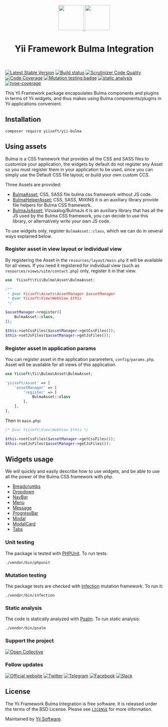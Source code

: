 <p align="center">
    <a href="https://github.com/yiisoft" target="_blank">
        <img src="https://yiisoft.github.io/docs/images/yii_logo.svg" height="80px">
    </a>
    <a href="https://bulma.io/" target="_blank" rel="external">
        <img src="docs/images/bulma-logo.png" height="80px">
    </a>
    <h1 align="center">Yii Framework Bulma Integration</h1>
    <br>
</p>

[![Latest Stable Version](https://poser.pugx.org/yiisoft/yii-bulma/v/stable.png)](https://packagist.org/packages/yiisoft/yii-bulma)
[![Build status](https://github.com/yiisoft/yii-bulma/workflows/build/badge.svg)](https://github.com/yiisoft/yii-bulma/actions?query=workflow%3Abuild)
[![Scrutinizer Code Quality](https://scrutinizer-ci.com/g/yiisoft/yii-bulma/badges/quality-score.png?b=master)](https://scrutinizer-ci.com/g/yiisoft/yii-bulma/?branch=master)
[![Code Coverage](https://scrutinizer-ci.com/g/yiisoft/yii-bulma/badges/coverage.png?b=master)](https://scrutinizer-ci.com/g/yiisoft/yii-bulma/?branch=master)
[![Mutation testing badge](https://img.shields.io/endpoint?style=flat&url=https%3A%2F%2Fbadge-api.stryker-mutator.io%2Fgithub.com%2Fyiisoft%2Fyii-bulma%2Fmaster)](https://dashboard.stryker-mutator.io/reports/github.com/yiisoft/yii-bulma/master)
[![static analysis](https://github.com/yiisoft/yii-bulma/workflows/static%20analysis/badge.svg)](https://github.com/yiisoft/yii-bulma/actions?query=workflow%3A%22static+analysis%22)
[![type-coverage](https://shepherd.dev/github/yiisoft/yii-bulma/coverage.svg)](https://shepherd.dev/github/yiisoft/yii-bulma)

This Yii Framework package encapsulates Bulma components and plugins in terms of Yii widgets, and thus makes using Bulma components/plugins in Yii applications convenient.

## Installation

```shell
composer require yiisoft/yii-bulma
```
## Using assets

Bulma is a CSS framework that provides all the CSS and SASS files to customize your application, the widgets by default do not register any Asset so you must register them in your application to be used, since you can simply use the Default CSS file layout, or build your own custom CCS.

Three Assets are provided:

- [BulmaAsset:](https://bulma.io/) CSS, SASS file bulma css framework without JS code.
- [BulmaHelperAsset:](https://github.com/jmaczan/bulma-helpers) CSS, SASS, MIXINS it is an auxiliary library provide file helpers for Bulma CSS framework.
- [BulmaJsAsset:](https://github.com/jgthms/bulma) Vizuaalog/BulmaJs it is an auxiliary library that has all the JS used by the Bulma CSS framework, you can decide to use this library, or alternatively write your own JS code.

To use widgets only, register `BulmaAsset::class`, which we can do in several ways explained below.

### Register asset in view layout or individual view

By registering the Asset in the `resources/layout/main.php` it will be available for all views. If you need it registered for individual view (such as `resources/views/site/contact.php`) only, register it in that view.


```php
use  Yiisoft\Yii\Bulma\Asset\BulmaAsset;

/**
 * @var Yiisoft\Assets\AssetManager $assetManager
 * @var Yiisoft\View\WebView $this
 */

$assetManager->register([
    BulmaAsset::class,
]);

$this->setCssFiles($assetManager->getCssFiles());
$this->setJsFiles($assetManager->getJsFiles());
```

### Register asset in application params

You can register asset in the application parameters, `config/params.php`. Asset will be available for all views of this application.

```php
use Yiisoft\Yii\Bulma\Asset\BulmaAsset;

'yiisoft/asset' => [
    'assetManager' => [
        'register' => [
            BulmaAsset::class
        ],
    ],
],
```

Then in `main.php`:

```php
/* @var Yiisoft\View\WebView $this */

$this->setCssFiles($assetManager->getCssFiles());
$this->setJsFiles($assetManager->getJsFiles());
```

## Widgets usage

We will quickly and easily describe how to use widgets, and be able to use all the power of the Bulma CSS framework with php.

- [Breadcrumbs](docs/breadcrumbs.md)
- [Dropdown](docs/dropdown.md)
- [NavBar](docs/navbar.md)
- [Menu](docs/menu.md)
- [Message](docs/message.md)
- [ProgressBar](docs/progressbar.md)
- [Modal](docs/modal.md)
- [ModalCard](docs/modalcard.md)
- [Tabs](docs/tabs.md)

### Unit testing

The package is tested with [PHPUnit](https://phpunit.de/). To run tests:

```shell
./vendor/bin/phpunit
```

### Mutation testing

The package tests are checked with [Infection](https://infection.github.io/) mutation framework. To run it:

```shell
./vendor/bin/infection
```

### Static analysis

The code is statically analyzed with [Psalm](https://psalm.dev/). To run static analysis:

```shell
./vendor/bin/psalm
```

### Support the project

[![Open Collective](https://img.shields.io/badge/Open%20Collective-sponsor-7eadf1?logo=open%20collective&logoColor=7eadf1&labelColor=555555)](https://opencollective.com/yiisoft)

### Follow updates

[![Official website](https://img.shields.io/badge/Powered_by-Yii_Framework-green.svg?style=flat)](https://www.yiiframework.com/)
[![Twitter](https://img.shields.io/badge/twitter-follow-1DA1F2?logo=twitter&logoColor=1DA1F2&labelColor=555555?style=flat)](https://twitter.com/yiiframework)
[![Telegram](https://img.shields.io/badge/telegram-join-1DA1F2?style=flat&logo=telegram)](https://t.me/yii3en)
[![Facebook](https://img.shields.io/badge/facebook-join-1DA1F2?style=flat&logo=facebook&logoColor=ffffff)](https://www.facebook.com/groups/yiitalk)
[![Slack](https://img.shields.io/badge/slack-join-1DA1F2?style=flat&logo=slack)](https://yiiframework.com/go/slack)

## License

The Yii Framework Bulma Integration is free software. It is released under the terms of the BSD License.
Please see [`LICENSE`](./LICENSE.md) for more information.

Maintained by [Yii Software](https://www.yiiframework.com/).
